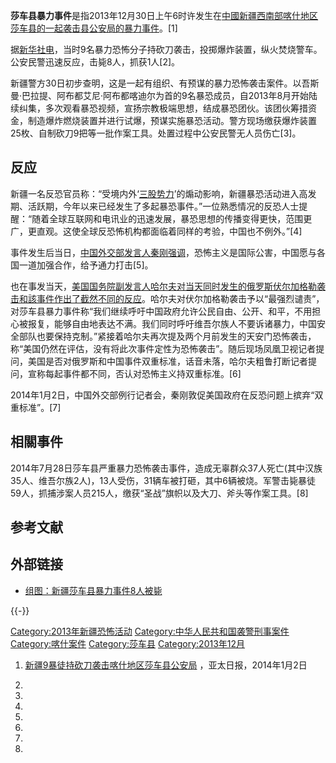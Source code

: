 **莎车县暴力事件**是指2013年12月30日上午6时许发生在[中國](../Page/中國.md "wikilink")[新疆西南部](https://zh.wikipedia.org/wiki/新疆 "wikilink")[喀什地区](../Page/喀什地区.md "wikilink")[莎车县的一起袭击县公安局的暴力事件](../Page/莎车县.md "wikilink")。\[1\]

据[新华社电](../Page/新华社.md "wikilink")，当时9名暴力恐怖分子持砍刀袭击，投掷爆炸装置，纵火焚烧警车。公安民警迅速反应，击毙8人，抓获1人\[2\]。

新疆警方30日初步查明，这是一起有组织、有预谋的暴力恐怖袭击案件。以吾斯曼·巴拉提、阿布都艾尼·阿布都喀迪尔为首的9名暴恐成员，自2013年8月开始陆续纠集，多次观看暴恐视频，宣扬宗教极端思想，结成暴恐团伙。该团伙筹措资金，制造爆炸燃烧装置并进行试爆，预谋实施暴恐活动。警方现场缴获爆炸装置25枚、自制砍刀9把等一批作案工具。处置过程中公安民警无人员伤亡\[3\]。

## 反应

新疆一名反恐官员称：“受境内外‘[三股势力](../Page/三股势力.md "wikilink")’的煽动影响，新疆暴恐活动进入高发期、活跃期，今年以来已经发生了多起暴恐事件。”一位熟悉情况的反恐人士提醒：“随着全球互联网和电讯业的迅速发展，暴恐思想的传播变得更快，范围更广，更直观。这使全球反恐怖机构都面临着同样的考验，中国也不例外。”\[4\]

事件发生后当日，[中国外交部发言人](../Page/中华人民共和国外交部.md "wikilink")[秦刚强调](../Page/秦刚.md "wikilink")，恐怖主义是国际公害，中国愿与各国一道加强合作，给予通力打击\[5\]。

也在事发当天，[美国国务院副发言人哈尔夫对当天同时发生的俄罗斯伏尔加格勒袭击和該事件作出了截然不同的反应](../Page/美国国务院.md "wikilink")。哈尔夫对伏尔加格勒袭击予以“最强烈谴责”，对莎车县暴力事件称“我们继续呼吁中国政府允许公民自由、公开、和平，不用担心被报复，能够自由地表达不满。我们同时呼吁维吾尔族人不要诉诸暴力，中国安全部队也要保持克制。”紧接着哈尔夫再次提及两个月前发生的天安门恐怖袭击，称“美国仍然在评估，没有将此次事件定性为恐怖袭击”。随后现场凤凰卫视记者提问，美国是否对俄罗斯和中国事件双重标准，话音未落，哈尔夫粗鲁打断记者提问，宣称每起事件都不同，否认对恐怖主义持双重标准。\[6\]

2014年1月2日，中国外交部例行记者会，秦刚敦促美国政府在反恐问题上摈弃“双重标准”。\[7\]

## 相關事件

2014年7月28日莎车县严重暴力恐怖袭击事件，造成无辜群众37人死亡(其中汉族35人、维吾尔族2人)，13人受伤，31辆车被打砸，其中6辆被烧。军警击毙暴徒59人，抓捕涉案人员215人，缴获“圣战”旗帜以及大刀、斧头等作案工具。\[8\]

## 参考文献

## 外部链接

  - [组图：新疆莎车县暴力事件8人被毙](https://archive.is/20131231130008/http://news.hexun.com/2013-12-31/161052460_1.html)

{{-}}

[Category:2013年新疆恐怖活动](https://zh.wikipedia.org/wiki/Category:2013年新疆恐怖活动 "wikilink")
[Category:中华人民共和国袭警刑事案件](https://zh.wikipedia.org/wiki/Category:中华人民共和国袭警刑事案件 "wikilink")
[Category:喀什案件](https://zh.wikipedia.org/wiki/Category:喀什案件 "wikilink")
[Category:莎车县](https://zh.wikipedia.org/wiki/Category:莎车县 "wikilink")
[Category:2013年12月](https://zh.wikipedia.org/wiki/Category:2013年12月 "wikilink")

1.  [新疆9暴徒持砍刀袭击喀什地区莎车县公安局](http://www.apdnews.com/news/58117.html)
    ，亚太日报，2014年1月2日

2.

3.

4.
5.

6.

7.

8.
